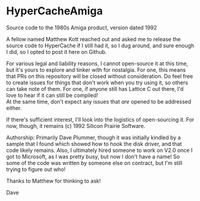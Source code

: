 # HyperCacheAmiga

Source code to the 1980s Amiga product, version dated 1992

A fellow named Matthew Kott reached out and asked me to release the source code to HyperCache if I still had it, so I dug around, and sure enough I did, so I opted to post it here on Github.

For various legal and liability reasons, I cannot open-source it at this time, but it's yours to explore and tinker with for nostalgia. For one, this means that PRs on this repository will be closed without consideration. Do feel free to create issues for things that don't work when you try using it, so others can take note of them. For one, if anyone still has Lattice C out there, I'd love to hear if it can still be compiled!<br/>
At the same time, don't expect any issues that _are_ opened to be addressed either.

If there's sufficient interest, I'll look into the logistics of open-sourcing it.  For now, though, it remains (c) 1992 Silicon Prairie Software.

Authorship:  Primarily Dave Plummer, though it was initially kindled by a sample that I found which showed how to hook the disk driver, and that code likely remains.  Also, I ultimately hired someone to work on V2.0 once I got to Microsoft, as I was pretty busy, but now I don't have a name!  So some of the code was written by someone else on contract, but I'm still trying to figure out who!

Thanks to Matthew for thinking to ask!

Dave

